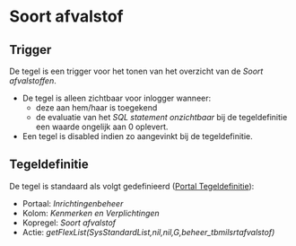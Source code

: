 # Soort afvalstof

## Trigger

De tegel is een trigger voor het tonen van het overzicht van de *Soort afvalstoffen*.

  * De tegel is alleen zichtbaar voor inlogger wanneer: 
    * deze aan hem/haar is toegekend 
    * de evaluatie van het *SQL statement onzichtbaar* bij de tegeldefinitie een waarde ongelijk aan 0 oplevert. 
  * Een tegel is disabled indien zo aangevinkt bij de tegeldefinitie.

## Tegeldefinitie

De tegel is standaard als volgt gedefinieerd ([Portal Tegeldefinitie](/docs/instellen_inrichten/portaldefinitie/portal_tegel.md)):

  * Portaal: *Inrichtingenbeheer*
  * Kolom: *Kenmerken en Verplichtingen*
  * Kopregel: *Soort afvalstof*
  * Actie: *getFlexList(SysStandardList,nil,nil,G,beheer_tbmilsrtafvalstof)*

